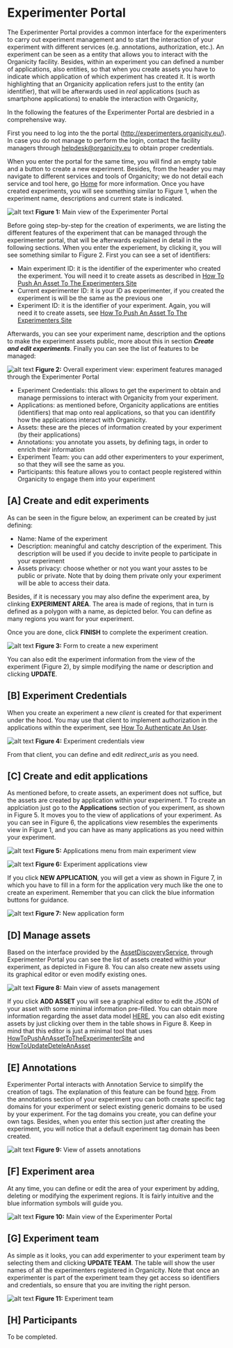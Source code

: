 # Experimenter Portal

The Experimenter Portal provides a common interface for the experimenters to carry out experiment management and to start the interaction of your experiment with different services (e.g. annotations, authorization, etc.). An experiment can be seen as a entity that allows you to interact with the Organicity facility. Besides, within an experiment you can defined a number of applications, also entities, so that when you create assets you have to indicate which application of which experiment has created it. It is worth highlighting that an Organicity application refers just to the entity (an identifier), that will be afterwards used in *real* applications (such as smartphone applications) to enable the interaction with Organicity,

In the following the features of the Experimenter Portal are desbried in a comprehensive way.

First you need to log into the the portal (http://experimenters.organicity.eu/). In case you do not manage to perform the login, contact the facility managers through [helpdesk@organicity.eu](mailto:helpdesk@organicity.eu) to obtain proper credentials.

When you enter the portal for the same time, you will find an empty table and a button to create a new experiment. Besides, from the header you may navigate to different services and tools of Organicity; we do not detail each service and tool here, go [Home](/index) for more information. Once you have created experiments, you will see something similar to Figure 1, when the experiment name, descriptions and current state is indicated.


![alt text](images/ep1.PNG)
**Figure 1:** Main view of the Experimenter Portal

Before going step-by-step for the creation of experiments, we are listing the different features of the experiment that can be managed through the experimenter portal, that will be afterwards explained in detail in the following sections. When you enter the experiement, by clicking it, you will see something similar to Figure 2. First you can see a set of identifiers:

* Main experiment ID: it is the identifier of the experimenter who created the experiment. You will need it to create assets as described in [How To Push An Asset To The Experimenters Site](/HowToPushAnAssetToTheExperimenterSite)
* Current experimenter ID: it is your ID as experimenter, if you created the experiment is will be the same as the previous one
* Experiment ID: it is the identifier of your experiment. Again, you will need it to create assets, see [How To Push An Asset To The Experimenters Site](/HowToPushAnAssetToTheExperimenterSite)

Afterwards, you can see your experiment name, description and the options to make the experiment assets public, more about this in section _**Create and edit experiments**_. Finally you can see the list of features to be managed: 

![alt text](images/ep2.PNG)
**Figure 2:** Overall experiment view: experiment features managed through the Experimenter Portal

* Experiment Credentials: this allows to get the experiment to obtain and manage permissions to interact with Organicity from your experiment.
* Applications: as mentioned before, Organicity applications are entities (identifiers) that map onto real applications, so that you can identifify how the applications interact with Organicity.
* Assets: these are the pieces of information created by your experiment (by their applications)
* Annotations: you annotate you assets, by defining tags, in order to enrich their information
* Experiment Team: you can add other experimenters to your experiment, so that they will see the same as you.
* Participants: this feature allows you to contact people registered within Organicity to engage them into your experiment

## [A] Create and edit experiments

As can be seen in the figure below, an experiment can be created by just defining:

* Name: Name of the experiment
* Description: meaningful and catchy description of the experiment. This description will be used if you decide to invite people to participate in your experiment
* Assets privacy: choose whether or not you want your asstes to be public or private. Note that by doing them private only your experiment will be able to access their data.

Besides, if it is necessary you may also define the experiment area, by clinking **EXPERIMENT AREA**. The area is made of regions, that in turn is defined as a polygon with a name, as depicted belor. You can define as many regions you want for your experiment.

Once you are done, click **FINISH** to complete the experiment creation.

![alt text](images/newExp.PNG)
**Figure 3:** Form to create a new experiment

You can also edit the experiment information from the view of the experiment (Figure 2), by simple modifying the name or description and clicking **UPDATE**.

## [B] Experiment Credentials

When you create an experiment a new *client* is created for that experiment under the hood. 
You may use that client to implement authorization in the applications within the experiment, see [How To Authenticate An User](/HowToAuthenticateAnUser).

![alt text](images/ep3.PNG)
**Figure 4:** Experiment credentials view

From that client, you can define and edit *redirect_uris* as you need.

## [C] Create and edit applications

As mentioned before, to create assets, an experiment does not suffice, but the assets are created by application within your experiment. T
To create an applciation just go to the **Applications** section of you experiment, as shown in Figure 5. It moves you to the view of applications of your experiment. 
As you can see in Figure 6, the applications view resembles the experiments view in Figure 1, and you can have as many applications as you need within your experiment.

![alt text](images/newApp1.PNG)
**Figure 5:** Applications menu from main experiment view

![alt text](images/newApp2.PNG)
**Figure 6:** Experiment applications view

If you click **NEW APPLICATION**, you will get a view as shown in Figure 7, in which you have to fill in a form for the application very much like the one to create 
an experiment. Remember that you can click the blue information buttons for guidance.

![alt text](images/newApp3.PNG)
**Figure 7:** New application form

## [D] Manage assets

Based on the interface provided by the [AssetDiscoveryService](/AssetDiscoveryService), through Experimenter Portal you can see the list of assets created within 
your experiment, as depicted in Figure 8. You can also create new assets using its graphical editor or even modify existing ones.

![alt text](images/ep5.PNG)
**Figure 8:** Main view of assets management

If you click **ADD ASSET** you will see a graphical editor to edit the JSON of your asset with some minimal information pre-filled. You can obtain more information
regarding the asset data model [HERE](/AssetDataModel), you can also edit existing assets by just clicking over them in the table shows in Figure 8. 
Keep in mind that this editor is just a minimal tool that uses [HowToPushAnAssetToTheExperimenterSite](/HowToPushAnAssetToTheExperimenterSite) and 
[HowToUpdateDeteleAnAsset](/HowToUpdateDeteleAnAsset)

## [E] Annotations
Experimenter Portal interacts with Annotation Service to simplify the creation of tags. 
The explanation of this feature can be found [here](/annotations/tutorials/HowToCreateAnnotationTags/). From the annotations section of your experiment you can both
create specific tag domains for your experiment or select existing generic domains to be used by your experiment. For the tag domains you create, you can define your 
own tags. Besides, when you enter this section just after creating the experiment, you will notice that a default experiment tag domain has been created.

![alt text](images/ep6.PNG)
**Figure 9:** View of assets annotations

## [F] Experiment area
At any time, you can define or edit the area of your experiment by adding, deleting or modifying the experiment regions. It is fairly intuitive and the blue 
information symbols will guide you.

![alt text](images/ep8.PNG)
**Figure 10:** Main view of the Experimenter Portal

## [G] Experiment team

As simple as it looks, you can add experimenter to your experiment team by selecting them and clicking **UPDATE TEAM**. 
The table will show the user names of all the experimenters registered in Organicity. 
Note that once an experimenter is part of the experiment team they get access so identifiers and credentials, so ensure that you are inviting the right person.

![alt text](images/ep7.PNG)
**Figure 11:** Experiment team

## [H] Participants
To be completed.